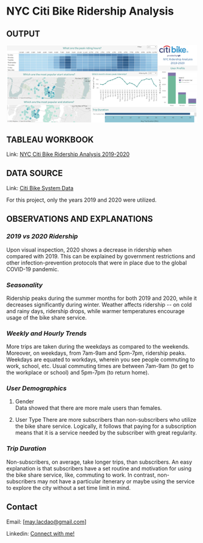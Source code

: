 # **NYC Citi Bike Ridership Analysis**

## **OUTPUT**

![alt text](dashboard_screenshot.png)

## **TABLEAU WORKBOOK**

Link: [NYC Citi Bike Ridership Analysis 2019-2020](https://public.tableau.com/views/NYCCitiBike2019-2020RidershipAnalysis/CitiBikeDashboard?:language=en&:display_count=y&publish=yes&:origin=viz_share_link)

## **DATA SOURCE**

Link: [Citi Bike System Data](https://www.citibikenyc.com/system-data)

For this project, only the years 2019 and 2020 were utilized.

## **OBSERVATIONS AND EXPLANATIONS**

### **_2019 vs 2020 Ridership_**

Upon visual inspection, 2020 shows a decrease in ridership when compared with 2019. This can be explained by government restrictions and other infection-prevention protocols that were in place due to the global COVID-19 pandemic.

### **_Seasonality_**

Ridership peaks during the summer months for both 2019 and 2020, while it decreases significantly during winter. Weather affects ridership -- on cold and rainy days, ridership drops, while warmer temperatures encourage usage of the bike share service.

### **_Weekly and Hourly Trends_**

More trips are taken during the weekdays as compared to the weekends. Moreover, on weekdays, from 7am-9am and 5pm-7pm, ridership peaks. Weekdays are equated to workdays, wherein you see people commuting to work, school, etc. Usual commuting times are between 7am-9am (to get to the workplace or school) and 5pm-7pm (to return home).

### **_User Demographics_**

1. Gender  
   Data showed that there are more male users than females.

2. User Type
   There are more subscribers than non-subscribers who utilize the bike share service. Logically, it follows that paying for a subscription means that it is a service needed by the subscriber with great regularity.

### **_Trip Duration_**

Non-subscribers, on average, take longer trips, than subscribers. An easy explanation is that subscribers have a set routine and motivation for using the bike share service, like, commuting to work. In contrast, non-subscribers may not have a particular itenerary or maybe using the service to explore the city without a set time limit in mind.

## Contact

Email: [may.lacdao@gmail.com]

Linkedin: [Connect with me!](https://www.linkedin.com/in/maylacdao/)

